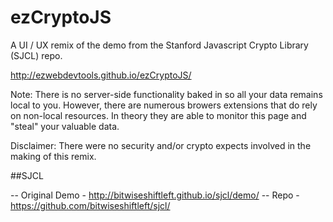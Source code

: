 # ezCryptoJS
A UI / UX remix of the demo from the Stanford Javascript Crypto Library (SJCL) repo.

http://ezwebdevtools.github.io/ezCryptoJS/

Note: There is no server-side functionality baked in so all your data remains local to you. However, there are numerous browers extensions
that do rely on non-local resources. In theory they are able to monitor this page and "steal" your valuable data.

Disclaimer: There were no security and/or crypto expects involved in the making of this remix.

##SJCL

-- Original Demo - http://bitwiseshiftleft.github.io/sjcl/demo/
-- Repo - https://github.com/bitwiseshiftleft/sjcl/